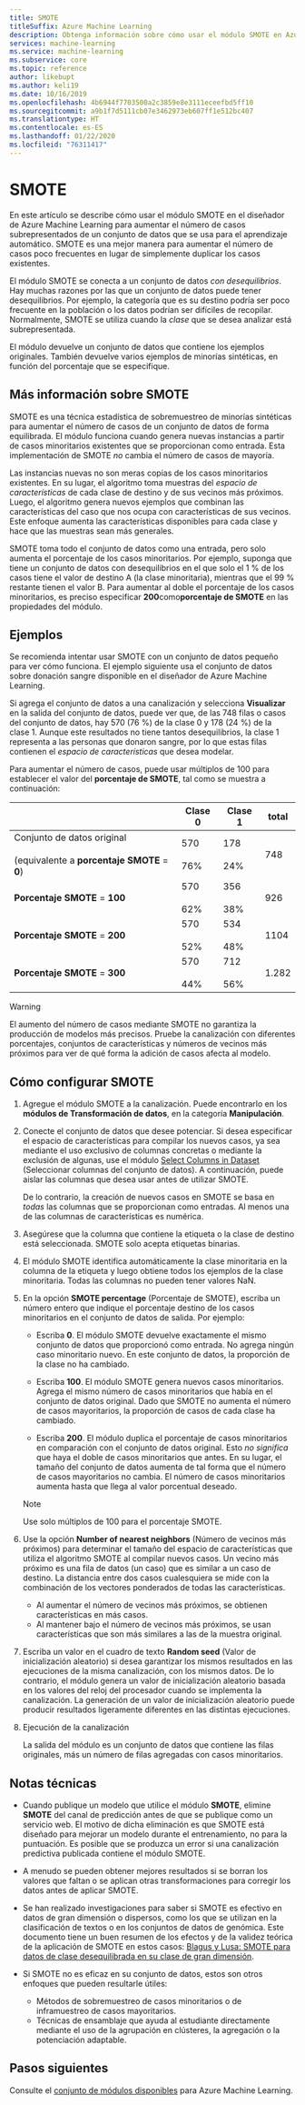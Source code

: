 ```yaml
---
title: SMOTE
titleSuffix: Azure Machine Learning
description: Obtenga información sobre cómo usar el módulo SMOTE en Azure Machine Learning para aumentar el número de ejemplos de baja incidencia en un conjunto de datos mediante el sobremuestreo.
services: machine-learning
ms.service: machine-learning
ms.subservice: core
ms.topic: reference
author: likebupt
ms.author: keli19
ms.date: 10/16/2019
ms.openlocfilehash: 4b6944f7703500a2c3859e8e3111eceefbd5ff10
ms.sourcegitcommit: a9b1f7d5111cb07e3462973eb607ff1e512bc407
ms.translationtype: HT
ms.contentlocale: es-ES
ms.lasthandoff: 01/22/2020
ms.locfileid: "76311417"
---
```

# <a name="smote"></a>SMOTE

En este artículo se describe cómo usar el módulo SMOTE en el diseñador de Azure Machine Learning para aumentar el número de casos subrepresentados de un conjunto de datos que se usa para el aprendizaje automático. SMOTE es una mejor manera para aumentar el número de casos poco frecuentes en lugar de simplemente duplicar los casos existentes.  

El módulo SMOTE se conecta a un conjunto de datos *con desequilibrios*. Hay muchas razones por las que un conjunto de datos puede tener desequilibrios. Por ejemplo, la categoría que es su destino podría ser poco frecuente en la población o los datos podrían ser difíciles de recopilar. Normalmente, SMOTE se utiliza cuando la *clase* que se desea analizar está subrepresentada. 
  
El módulo devuelve un conjunto de datos que contiene los ejemplos originales. También devuelve varios ejemplos de minorías sintéticas, en función del porcentaje que se especifique.  
  
## <a name="more-about-smote"></a>Más información sobre SMOTE

SMOTE es una técnica estadística de sobremuestreo de minorías sintéticas para aumentar el número de casos de un conjunto de datos de forma equilibrada. El módulo funciona cuando genera nuevas instancias a partir de casos minoritarios existentes que se proporcionan como entrada. Esta implementación de SMOTE *no* cambia el número de casos de mayoría.

Las instancias nuevas no son meras copias de los casos minoritarios existentes. En su lugar, el algoritmo toma muestras del *espacio de características* de cada clase de destino y de sus vecinos más próximos. Luego, el algoritmo genera nuevos ejemplos que combinan las características del caso que nos ocupa con características de sus vecinos. Este enfoque aumenta las características disponibles para cada clase y hace que las muestras sean más generales.
  
SMOTE toma todo el conjunto de datos como una entrada, pero solo aumenta el porcentaje de los casos minoritarios. Por ejemplo, suponga que tiene un conjunto de datos con desequilibrios en el que solo el 1 % de los casos tiene el valor de destino A (la clase minoritaria), mientras que el 99 % restante tienen el valor B. Para aumentar al doble el porcentaje de los casos minoritarios, es preciso especificar **200**como**porcentaje de SMOTE** en las propiedades del módulo.  
  
## <a name="examples"></a>Ejemplos  

Se recomienda intentar usar SMOTE con un conjunto de datos pequeño para ver cómo funciona. El ejemplo siguiente usa el conjunto de datos sobre donación sangre disponible en el diseñador de Azure Machine Learning.
  
Si agrega el conjunto de datos a una canalización y selecciona **Visualizar** en la salida del conjunto de datos, puede ver que, de las 748 filas o casos del conjunto de datos, hay 570 (76 %) de la clase 0 y 178 (24 %) de la clase 1. Aunque este resultados no tiene tantos desequilibrios, la clase 1 representa a las personas que donaron sangre, por lo que estas filas contienen el *espacio de características* que desea modelar.
 
Para aumentar el número de casos, puede usar múltiplos de 100 para establecer el valor del **porcentaje de SMOTE**, tal como se muestra a continuación:

||Clase 0|Clase 1|total|  
|-|-------------|-------------|-----------|  
|Conjunto de datos original<br /><br /> (equivalente a **porcentaje SMOTE** = **0**)|570<br /><br /> 76%|178<br /><br /> 24%|748|  
|**Porcentaje SMOTE** = **100**|570<br /><br /> 62%|356<br /><br /> 38%|926|  
|**Porcentaje SMOTE** = **200**|570<br /><br /> 52%|534<br /><br /> 48%|1104|  
|**Porcentaje SMOTE** = **300**|570<br /><br /> 44%|712<br /><br /> 56%|1\.282|  
  
> [!WARNING]
> El aumento del número de casos mediante SMOTE no garantiza la producción de modelos más precisos. Pruebe la canalización con diferentes porcentajes, conjuntos de características y números de vecinos más próximos para ver de qué forma la adición de casos afecta al modelo.  
  
## <a name="how-to-configure-smote"></a>Cómo configurar SMOTE
  
1.  Agregue el módulo SMOTE a la canalización. Puede encontrarlo en los **módulos de Transformación de datos**, en la categoría **Manipulación**.

2. Conecte el conjunto de datos que desee potenciar. Si desea especificar el espacio de características para compilar los nuevos casos, ya sea mediante el uso exclusivo de columnas concretas o mediante la exclusión de algunas, use el módulo [Select Columns in Dataset](select-columns-in-dataset.md) (Seleccionar columnas del conjunto de datos). A continuación, puede aislar las columnas que desea usar antes de utilizar SMOTE.
  
    De lo contrario, la creación de nuevos casos en SMOTE se basa en *todas* las columnas que se proporcionan como entradas. Al menos una de las columnas de características es numérica.
  
3.  Asegúrese que la columna que contiene la etiqueta o la clase de destino está seleccionada. SMOTE solo acepta etiquetas binarias.
  
4.  El módulo SMOTE identifica automáticamente la clase minoritaria en la columna de la etiqueta y luego obtiene todos los ejemplos de la clase minoritaria. Todas las columnas no pueden tener valores NaN.
  
5.  En la opción **SMOTE percentage** (Porcentaje de SMOTE), escriba un número entero que indique el porcentaje destino de los casos minoritarios en el conjunto de datos de salida. Por ejemplo:  
  
    - Escriba **0**. El módulo SMOTE devuelve exactamente el mismo conjunto de datos que proporcionó como entrada. No agrega ningún caso minoritario nuevo. En este conjunto de datos, la proporción de la clase no ha cambiado.  
  
    - Escriba **100**. El módulo SMOTE genera nuevos casos minoritarios. Agrega el mismo número de casos minoritarios que había en el conjunto de datos original. Dado que SMOTE no aumenta el número de casos mayoritarios, la proporción de casos de cada clase ha cambiado.  
  
    - Escriba **200**. El módulo duplica el porcentaje de casos minoritarios en comparación con el conjunto de datos original. Esto *no significa* que haya el doble de casos minoritarios que antes. En su lugar, el tamaño del conjunto de datos aumenta de tal forma que el número de casos mayoritarios no cambia. El número de casos minoritarios aumenta hasta que llega al valor porcentual deseado.  
  
    > [!NOTE]
    > Use solo múltiplos de 100 para el porcentaje SMOTE.

6.  Use la opción **Number of nearest neighbors** (Número de vecinos más próximos) para determinar el tamaño del espacio de características que utiliza el algoritmo SMOTE al compilar nuevos casos. Un vecino más próximo es una fila de datos (un caso) que es similar a un caso de destino. La distancia entre dos casos cualesquiera se mide con la combinación de los vectores ponderados de todas las características.  
  
    + Al aumentar el número de vecinos más próximos, se obtienen características en más casos.
    + Al mantener bajo el número de vecinos más próximos, se usan características que son más similares a las de la muestra original.  
  
7. Escriba un valor en el cuadro de texto **Random seed** (Valor de inicialización aleatorio) si desea garantizar los mismos resultados en las ejecuciones de la misma canalización, con los mismos datos. De lo contrario, el módulo genera un valor de inicialización aleatorio basada en los valores del reloj del procesador cuando se implementa la canalización. La generación de un valor de inicialización aleatorio puede producir resultados ligeramente diferentes en las distintas ejecuciones.

8. Ejecución de la canalización  
  
   La salida del módulo es un conjunto de datos que contiene las filas originales, más un número de filas agregadas con casos minoritarios.  

## <a name="technical-notes"></a>Notas técnicas

+ Cuando publique un modelo que utilice el módulo **SMOTE**, elimine **SMOTE** del canal de predicción antes de que se publique como un servicio web. El motivo de dicha eliminación es que SMOTE está diseñado para mejorar un modelo durante el entrenamiento, no para la puntuación. Es posible que se produzca un error si una canalización predictiva publicada contiene el módulo SMOTE.

+ A menudo se pueden obtener mejores resultados si se borran los valores que faltan o se aplican otras transformaciones para corregir los datos antes de aplicar SMOTE. 

+ Se han realizado investigaciones para saber si SMOTE es efectivo en datos de gran dimensión o dispersos, como los que se utilizan en la clasificación de textos o en los conjuntos de datos de genómica. Este documento tiene un buen resumen de los efectos y de la validez teórica de la aplicación de SMOTE en estos casos: [Blagus y Lusa: SMOTE para datos de clase desequilibrada en su clase de gran dimensión](https://bmcbioinformatics.biomedcentral.com/articles/10.1186/1471-2105-14-106).

+ Si SMOTE no es eficaz en su conjunto de datos, estos son otros enfoques que pueden resultarle útiles:
  + Métodos de sobremuestreo de casos minoritarios o de inframuestreo de casos mayoritarios.
  + Técnicas de ensamblaje que ayuda al estudiante directamente mediante el uso de la agrupación en clústeres, la agregación o la potenciación adaptable.


## <a name="next-steps"></a>Pasos siguientes

Consulte el [conjunto de módulos disponibles](module-reference.md) para Azure Machine Learning. 

